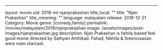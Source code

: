 ---
layout: movie
uid: 2018-ml-njanprakashan
title_local: ""
title: "Njan Prakashan"
title_meaning: ""
language: malayalam
release: 2018-12-21
Category: Movie
genre: [comedy,family]
permalink: /movies/malayalam/2018/njanprakashan
image: /assets/images/post-images/njanprakashan.jpg
description: Njan Prakashan is family based feel good movie directed by Sathyan Anthikad. Fahad, Nikhila & Sreenivaasan were main starcast.

